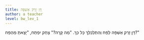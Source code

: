 ```yaml
---
title: דָּן זָרַק אַשְׁפָּה
author: a teacher
level: bw_lev_1
---
```

דָּן זָרַק אַשְׁפָּה לַפַּח
וְהִתְלַכְלֵךְ כָּל כַּךְ.
"מַה קָּרָה?" צָחַק יִפְתַּח,
"יָצָאתָּ מֵהַפַּח?"